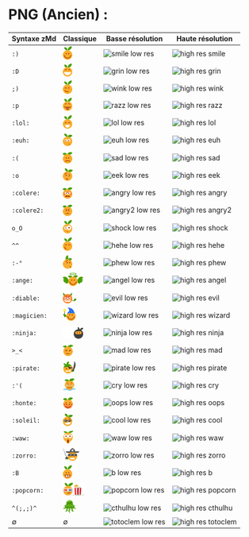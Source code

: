 # PNG (Ancien) :

Syntaxe zMd  | Classique                                                                                         | Basse résolution                             | Haute résolution
-------------|---------------------------------------------------------------------------------------------------|----------------------------------------------|-----------------
`:)`         | ![smile classic](https://raw.githubusercontent.com/zestedesavoir/zds-site/dev/assets/smileys/smile.png)     | ![smile low res](low_res/smile_LD.png)       | ![high res smile](high_res/smile_HD.png)
`:D`         | ![grin classic](https://raw.githubusercontent.com/zestedesavoir/zds-site/dev/assets/smileys/heureux.png)    | ![grin low res](low_res/grin_LD.png)         | ![high res grin](high_res/grin_HD.png)
`;)`         | ![wink classic](https://raw.githubusercontent.com/zestedesavoir/zds-site/dev/assets/smileys/clin.png)       | ![wink low res](low_res/wink_LD.png)         | ![high res wink](high_res/wink_HD.png)
`:p`         | ![razz classic](https://raw.githubusercontent.com/zestedesavoir/zds-site/dev/assets/smileys/langue.png)     | ![razz low res](low_res/razz_LD.png)         | ![high res razz](high_res/razz_HD.png)
`:lol:`      | ![lol classic](https://raw.githubusercontent.com/zestedesavoir/zds-site/dev/assets/smileys/rire.gif)        | ![lol low res](low_res/lol_LD.gif)           | ![high res lol](high_res/lol_HD.gif)
`:euh:`      | ![euh classic](https://raw.githubusercontent.com/zestedesavoir/zds-site/dev/assets/smileys/unsure.gif)      | ![euh low res](low_res/euh_LD.gif)           | ![high res euh](high_res/euh_HD.gif)
`:(`         | ![sad classic](https://raw.githubusercontent.com/zestedesavoir/zds-site/dev/assets/smileys/triste.png)      | ![sad low res](low_res/sad_LD.png)           | ![high res sad](high_res/sad_HD.png)
`:o`         | ![eek classic](https://raw.githubusercontent.com/zestedesavoir/zds-site/dev/assets/smileys/huh.png)         | ![eek low res](low_res/eek_LD.png)           | ![high res eek](high_res/eek_HD.png)
`:colere:`   | ![angry classic](https://raw.githubusercontent.com/zestedesavoir/zds-site/dev/assets/smileys/angry.gif)     | ![angry low res](low_res/angry_LD.gif)       | ![high res angry](high_res/angry_HD.gif)
`:colere2:`  | ![angry2 classic](https://raw.githubusercontent.com/zestedesavoir/zds-site/dev/assets/smileys/mechant.png)  | ![angry2 low res](low_res/angry2_LD.png)     | ![high res angry2](high_res/angry2_HD.png)
`o_O`        | ![shock classic](https://raw.githubusercontent.com/zestedesavoir/zds-site/dev/assets/smileys/blink.gif)     | ![shock low res](low_res/shock_LD.gif)       | ![high res shock](high_res/shock_HD.gif)
`^^`         | ![hehe classic](https://raw.githubusercontent.com/zestedesavoir/zds-site/dev/assets/smileys/hihi.png)       | ![hehe low res](low_res/hehe_LD.png)         | ![high res hehe](high_res/hehe_HD.png)
`:-°`        | ![phew classic](https://raw.githubusercontent.com/zestedesavoir/zds-site/dev/assets/smileys/siffle.png)     | ![phew low res](low_res/phew_LD.png)         | ![high res phew](high_res/phew_HD.png)
`:ange:`     | ![angel classic](https://raw.githubusercontent.com/zestedesavoir/zds-site/dev/assets/smileys/ange.png)      | ![angel low res](low_res/angel_LD.png)       | ![high res angel](high_res/angel_HD.png)
`:diable:`   | ![evil classic](https://raw.githubusercontent.com/zestedesavoir/zds-site/dev/assets/smileys/diable.png)     | ![evil low res](low_res/evil_LD.png)         | ![high res evil](high_res/evil_HD.png)
`:magicien:` | ![wizard classic](https://raw.githubusercontent.com/zestedesavoir/zds-site/dev/assets/smileys/magicien.png) | ![wizard low res](low_res/wizard_LD.png)     | ![high res wizard](high_res/wizard_HD.png)
`:ninja:`    | ![ninja classic](https://raw.githubusercontent.com/zestedesavoir/zds-site/dev/assets/smileys/ninja.gif)     | ![ninja low res](low_res/ninja_LD.gif)       | ![high res ninja](high_res/ninja_HD.gif)
`>_<`        | ![mad classic](https://raw.githubusercontent.com/zestedesavoir/zds-site/dev/assets/smileys/pinch.png)       | ![mad low res](low_res/mad_LD.png)           | ![high res mad](high_res/mad_HD.png)
`:pirate:`   | ![pirate classic](https://raw.githubusercontent.com/zestedesavoir/zds-site/dev/assets/smileys/pirate.png)   | ![pirate low res](low_res/pirate_LD.png)     | ![high res pirate](high_res/pirate_HD.png)
`:'(`        | ![cry classic](https://raw.githubusercontent.com/zestedesavoir/zds-site/dev/assets/smileys/pleure.png)      | ![cry low res](low_res/cry_LD.png)           | ![high res cry](high_res/cry_HD.png)
`:honte:`    | ![oops classic](https://raw.githubusercontent.com/zestedesavoir/zds-site/dev/assets/smileys/rouge.png)      | ![oops low res](low_res/oops_LD.png)         | ![high res oops](high_res/oops_HD.png)
`:soleil:`   | ![cool classic](https://raw.githubusercontent.com/zestedesavoir/zds-site/dev/assets/smileys/soleil.png)     | ![cool low res](low_res/cool_LD.png)         | ![high res cool](high_res/cool_HD.png)
`:waw:`      | ![waw classic](https://raw.githubusercontent.com/zestedesavoir/zds-site/dev/assets/smileys/waw.png)         | ![waw low res](low_res/waw_LD.png)           | ![high res waw](high_res/waw_HD.png)
`:zorro:`    | ![zorro classic](https://raw.githubusercontent.com/zestedesavoir/zds-site/dev/assets/smileys/zorro.png)     | ![zorro low res](low_res/zorro_LD.png)       | ![high res zorro](high_res/zorro_HD.png)
`:B`    | ![b classic](https://raw.githubusercontent.com/zestedesavoir/zds-site/dev/assets/smileys/b.png)     | ![b low res](low_res/b_LD.png)       | ![high res b](high_res/b_HD.png)
`:popcorn:`    | ![popcorn classic](https://raw.githubusercontent.com/zestedesavoir/zds-site/dev/assets/smileys/popcorn.png)     | ![popcorn low res](low_res/popcorn_LD.png)       | ![high res popcorn](high_res/popcorn_HD.png)
`^(;,;)^`    | ![cthulhu classic](https://raw.githubusercontent.com/zestedesavoir/zds-site/dev/assets/smileys/cthulhu.png) | ![cthulhu low res](low_res/cthulhu_LD.png)       | ![high res cthulhu](high_res/cthulhu_HD.png)
∅            | ∅                                                                                                           | ![totoclem low res](low_res/totoclem_LD.png) | ![high res totoclem](high_res/totoclem_HD.png)